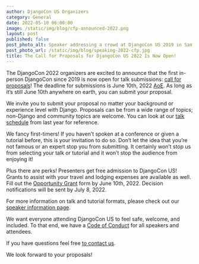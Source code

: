 ```yaml
---
author: DjangoCon US Organizers
category: General
date: 2022-05-10 06:00:00
image: /static/img/blog/cfp-announced-2022.png
layout: post
published: false
post_photo_alt: Speaker addressing a crowd at DjangoCon US 2019 in San Diego
post_photo_url: /static/img/blog/speaking-2022-cfp.jpg
title: The Call for Proposals for DjangoCon US 2022 Is Now Open!
---
```


The DjangoCon 2022 organizers are excited to announce that the first in-person DjangoCon since 2019 is now open for talk submissions: [call for proposals](https://pretalx.com/djangocon-europe-2023/cfp)! The deadline for submissions is June 10th, 2022 [AoE](https://time.is/compare/0000_10_June_2022_in_Anywhere_on_Earth). As long as it’s still June 10th anywhere on earth, you can submit your proposal.

We invite you to submit your proposal no matter your background or experience level with Django. Proposals can be from a wide range of topics; non-Django and community topics are welcome. You can look at our [talk schedule](https://2021.djangocon.us/talks/) from last year for reference.

We fancy first-timers! If you haven’t spoken at a conference or given a tutorial before, this is your invitation to do so. Don’t let the idea that you’re not famous or an expert stop you from submitting. It certainly won’t stop us from selecting your talk or tutorial and it won’t stop the audience from enjoying it!

Plus there are perks! Presenters get free admission to DjangoCon US! Grants to assist with your travel and lodging expenses are available as well. Fill out the [Opportunity Grant](https://docs.google.com/forms/d/1yc1HqqcJwi669vxTTs1daJbTeiNYwqM2h3gIgqbpWVE/viewform) form by June 10th, 2022. Decision notifications will be sent by July 8, 2022.

For more information on talk and tutorial formats, please check out our [speaker information page](https://2023.djangocon.eu/speaking/).

We want everyone attending DjangoCon US to feel safe, welcome, and included. To that end, we have a [Code of Conduct](https://2023.djangocon.eu/conduct/) for all speakers and attendees.

If you have questions feel free [to contact us](mailto:hello@djangocon.us).

We look forward to your proposals!
